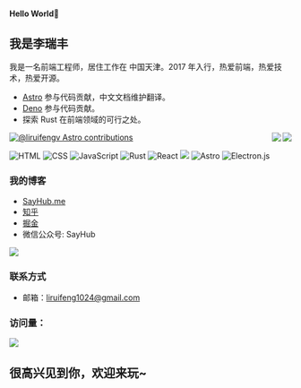 

#### Hello World👏
## 我是李瑞丰

我是一名前端工程师，居住工作在 中国天津。2017 年入行，热爱前端，热爱技术，热爱开源。
- [Astro](https://github.com/withastro) 参与代码贡献，中文文档维护翻译。
- [Deno](https://github.com/denoland/deno/issues?q=author%3Aliruifengv) 参与代码贡献。
- 探索 Rust 在前端领域的可行之处。


<a href="https://github.com/liruifengv#gh-light-mode-only">
  <img align="right" src="https://github-readme-stats.vercel.app/api?username=liruifengv&show_icons=true&icon_color=805AD5&text_color=718096&bg_color=ffffff#gh-light-mode-only" />
</a>

<a href="https://github.com/liruifengv#gh-dark-mode-only">
  <img align="right" src="https://github-readme-stats.vercel.app/api?username=liruifengv&show_icons=true&theme=vue-dark&border_color=42b973#gh-dark-mode-only" />
</a>

[![@liruifengv Astro contributions](https://astro.badg.es/v1/contributor/liruifengv.svg)](https://astro.badg.es/v1/contributor/liruifengv/)

![](https://img.shields.io/badge/html5-%23E34F26.svg?style=for-the-badge&logo=html5&logoColor=white "HTML") 
![](https://img.shields.io/badge/css3-%231572B6.svg?style=for-the-badge&logo=css3&logoColor=white "CSS") 
![](https://img.shields.io/badge/javascript-%23323330.svg?style=for-the-badge&logo=javascript&logoColor=%23F7DF1E "JavaScript") 
![Rust](https://img.shields.io/badge/rust-%23000000.svg?style=for-the-badge&logo=rust&logoColor=white&color=39495c)
![](https://img.shields.io/badge/react-%2320232a.svg?style=for-the-badge&logo=react&logoColor=%2361DAFB "React")
![](https://img.shields.io/badge/Vue.js-35495E?style=for-the-badge&logo=vuedotjs&logoColor=4FC08D)
![Astro](https://img.shields.io/badge/ASTRO-blueviolet?style=for-the-badge)
![Electron.js](https://img.shields.io/badge/Electron-191970?style=for-the-badge&logo=Electron&logoColor=white&color=39495c)

### 我的博客
- [SayHub.me](https://sayhub.me)
- [知乎](https://www.zhihu.com/people/liruifengv)
- [掘金](https://juejin.cn/user/237150239994471)
- 微信公众号: SayHub

![](https://images.sayhub.me/blog/qrcode.png)

### 联系方式
- 邮箱：liruifeng1024@gmail.com

### 访问量： 
![](https://profile-counter.glitch.me/liruifengv/count.svg)

## 很高兴见到你，欢迎来玩~


